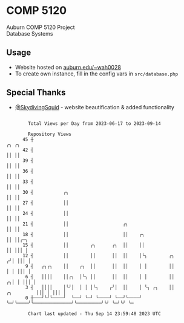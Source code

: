 # COMP 5120
Auburn COMP 5120 Project  
Database Systems

## Usage
- Website hosted on [auburn.edu/~wah0028](https://webhome.auburn.edu/~wah0028/)
- To create own instance, fill in the config vars in `src/database.php`

## Special Thanks
- [@SkydivingSquid](https://github.com/SkydivingSquid) - website beautification & added functionality

```

        Total Views per Day from 2023-06-17 to 2023-09-14

        Repository Views
      45 ┼                                                                                ╭╮ ╭╮
      42 ┤                                                                                ││ ││
      39 ┤                                                                                ││ ││
      36 ┤                                                                                ││ ││
      33 ┤                                                                                ││ ││
      30 ┤           ╭╮                                                                   ││ ││
      27 ┤           ││                                                                   ││ ││
      24 ┤           ││                                                                   ││ ││
      21 ┤           ││                    ╭╮                                             ││ ││
      18 ┤           ││                    ││    ╭╮                                       ││ ││╭─╮
      15 ┤           ││        ╭╮      ╭╮  ││    ││                                       ││ │││ │
      12 ┤           ││        ││      ││  ││    │╰╮        ╭╮                           ╭╯│ │││ │
       9 ┤   ╭╮╭╮    ││    ╭╮  ││      ││  ││    │ │        ││                           │ │ │││ │
       6 ┤   ││││    ││╭╮  │╰╮ ││      ││  ││    │ │        ││                         ╭╮│ │ │││ │
       3 ┤   ││││    │╰╯│  │ │ │╰╮    ╭╯│  ││    │ ╰╮ ╭╮    ││              ╭╮         │││ │ │││ │
       0 ┼───╯╰╯╰────╯  ╰──╯ ╰─╯ ╰────╯ ╰──╯╰────╯  ╰─╯╰────╯╰──────────────╯╰─────────╯╰╯ ╰─╯╰╯ ╰─

        Chart last updated - Thu Sep 14 23:59:48 2023 UTC
        
```
